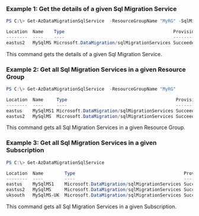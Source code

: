 ### Example 1: Get the details of a given Sql Migration Service
```powershell
PS C:\> Get-AzDataMigrationSqlService  -ResourceGroupName "MyRG" -SqlMigrationServiceName "MySqlMS"

Location  Name    Type                                         ProvisioningState IntegrationRuntimeState
--------  ----    ----                                         ----------------- -----------------------
eastus2   MySqlMS Microsoft.DataMigration/sqlMigrationServices Succeeded         Online
```

This command gets the details of a given Sql Migration Service.

### Example 2: Get all Sql Migration Services in a given Resource Group
```powershell
PS C:\> Get-AzDataMigrationSqlService  -ResourceGroupName "MyRG"

Location  Name     Type                                         ProvisioningState IntegrationRuntimeState
--------  ----     ----                                         ----------------- -----------------------
eastus    MySqlMS1 Microsoft.DataMigration/sqlMigrationServices Succeeded
eastus2   MySqlMS  Microsoft.DataMigration/sqlMigrationServices Succeeded                  
```

This command gets all Sql Migration Services in a given Resource Group.

### Example 3: Get all Sql Migration Services in a given Subscription
```powershell
PS C:\> Get-AzDataMigrationSqlService 

Location  Name        Type                                         ProvisioningState IntegrationRuntimeState
--------  ----        ----                                         ----------------- -----------------------
eastus    MySqlMS1    Microsoft.DataMigration/sqlMigrationServices Succeeded
eastus2   MySqlMS     Microsoft.DataMigration/sqlMigrationServices Succeeded
uksouth   MySqlMS-UK  Microsoft.DataMigration/sqlMigrationServices Succeeded                   
```

This command gets all Sql Migration Services in a given Subscription.

